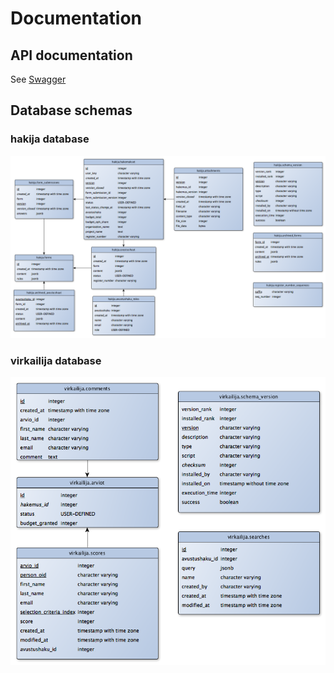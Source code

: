 # Documentation

## API documentation

See [Swagger](https://valtionavustukset.oph.fi/doc)

## Database schemas

### hakija database

![hakija schema](hakija.png)

### virkailija database

![virkailija schema](virkailija.png)
